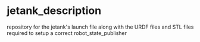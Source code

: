 # jetank_description
repository for the jetank's  launch file along with the URDF files and STL files required to setup a correct robot_state_publisher
